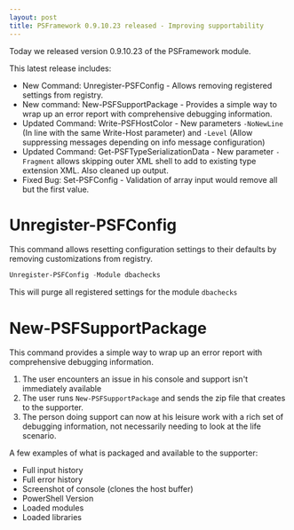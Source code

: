 ```yaml
---
layout: post
title: PSFramework 0.9.10.23 released - Improving supportability
---
```


Today we released version 0.9.10.23 of the PSFramework module.

This latest release includes:

 - New Command: Unregister-PSFConfig - Allows removing registered settings from registry.
 - New command: New-PSFSupportPackage - Provides a simple way to wrap up an error report with comprehensive debugging information.
 - Updated Command: Write-PSFHostColor - New parameters `-NoNewLine` (In line with the same Write-Host parameter) and `-Level` (Allow suppressing messages depending on info message configuration)
 - Updated Command: Get-PSFTypeSerializationData - New parameter `-Fragment` allows skipping outer XML shell to add to existing type extension XML. Also cleaned up output.
 - Fixed Bug: Set-PSFConfig - Validation of array input would remove all but the first value.

# Unregister-PSFConfig

This command allows resetting configuration settings to their defaults by removing customizations from registry.
```powershell
Unregister-PSFConfig -Module dbachecks
```
This will purge all registered settings for the module `dbachecks`

# New-PSFSupportPackage

This command provides a simple way to wrap up an error report with comprehensive debugging information.

1) The user encounters an issue in his console and support isn't immediately available
2) The user runs `New-PSFSupportPackage` and sends the zip file that creates to the supporter.
3) The person doing support can now at his leisure work with a rich set of debugging information, not necessarily needing to look at the life scenario.

A few examples of what is packaged and available to the supporter:

 - Full input history
 - Full error history
 - Screenshot of console (clones the host buffer)
 - PowerShell Version
 - Loaded modules
 - Loaded libraries